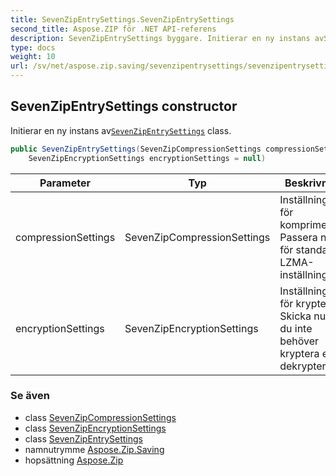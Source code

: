 ```yaml
---
title: SevenZipEntrySettings.SevenZipEntrySettings
second_title: Aspose.ZIP för .NET API-referens
description: SevenZipEntrySettings byggare. Initierar en ny instans avSevenZipEntrySettings class.
type: docs
weight: 10
url: /sv/net/aspose.zip.saving/sevenzipentrysettings/sevenzipentrysettings/
---
```

## SevenZipEntrySettings constructor

Initierar en ny instans av[`SevenZipEntrySettings`](../) class.

```csharp
public SevenZipEntrySettings(SevenZipCompressionSettings compressionSettings = null, 
    SevenZipEncryptionSettings encryptionSettings = null)
```

| Parameter | Typ | Beskrivning |
| --- | --- | --- |
| compressionSettings | SevenZipCompressionSettings | Inställningar för komprimering. Passera null för standard LZMA-inställningar. |
| encryptionSettings | SevenZipEncryptionSettings | Inställningar för kryptering. Skicka null om du inte behöver kryptera eller dekryptera. |

### Se även

* class [SevenZipCompressionSettings](../../sevenzipcompressionsettings/)
* class [SevenZipEncryptionSettings](../../sevenzipencryptionsettings/)
* class [SevenZipEntrySettings](../)
* namnutrymme [Aspose.Zip.Saving](../../sevenzipentrysettings/)
* hopsättning [Aspose.Zip](../../../)


